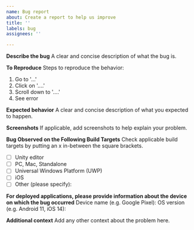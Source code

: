 ```yaml
---
name: Bug report
about: Create a report to help us improve
title: ''
labels: bug
assignees: ''

---
```


**Describe the bug**
A clear and concise description of what the bug is.

**To Reproduce**
Steps to reproduce the behavior:
1. Go to '...'
2. Click on '....'
3. Scroll down to '....'
4. See error

**Expected behavior**
A clear and concise description of what you expected to happen.

**Screenshots**
If applicable, add screenshots to help explain your problem.

**Bug Observed on the Following Build Targets**
Check applicable build targets by putting an x in-between the square brackets.
- [ ] Unity editor
- [ ] PC, Mac, Standalone
- [ ] Universal Windows Platform (UWP)
- [ ] iOS
- [ ] Other (please specify): 

**For deployed applications, please provide information about the device on which the bug occurred**
Device name (e.g. Google Pixel): 
OS version (e.g. Android 11, iOS 14): 

**Additional context**
Add any other context about the problem here.
